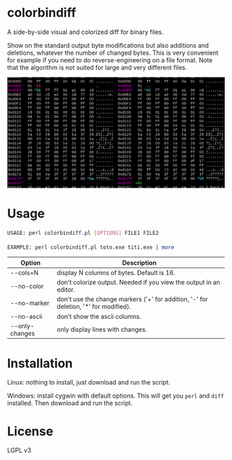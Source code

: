 # colorbindiff
A side-by-side visual and colorized diff for binary files. 

Show on the standard output byte modifications but also additions and deletions, whatever the number of changed bytes. This is very convenient for example if you need to do reverse-engineering on a file format. Note that the algorithm is not suited for large and very different files.

![screen snapshot](screen-snapshot.png)

# Usage
```bash
USAGE: perl colorbindiff.pl [OPTIONS] FILE1 FILE2

EXAMPLE: perl colorbindiff.pl toto.exe titi.exe | more
```

| Option | Description 
| --- | ---
|--cols=N | display N columns of bytes. Default is 16.
|--no-color | don't colorize output. Needed if you view the output in an editor.
|--no-marker | don't use the change markers ('\+' for addition, '\-' for deletion, '\*' for modified).
|--no-ascii  | don't show the ascii columns.
|--only-changes | only display lines with changes.

# Installation
Linux: nothing to install, just download and run the script.

Windows: install cygwin with default options. This will get you `perl` and `diff` installed. Then download and run the script.

# License
LGPL v3
